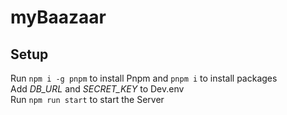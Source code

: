 # myBaazaar

## Setup

Run ` npm i -g pnpm ` to install Pnpm
and ` pnpm i ` to install packages\
Add *DB_URL* and *SECRET_KEY* to Dev.env\
Run `npm run start` to start the Server
